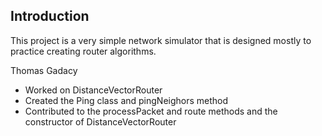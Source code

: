 Introduction
------------

This project is a very simple network simulator that is designed mostly to practice
creating router algorithms.

Thomas Gadacy
  - Worked on DistanceVectorRouter
  - Created the Ping class and pingNeighors method
  - Contributed to the processPacket and route methods and the constructor of DistanceVectorRouter
 
